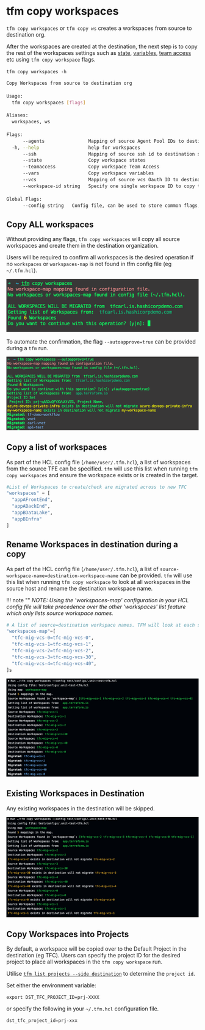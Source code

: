 # tfm copy workspaces

`tfm copy workspaces` or `tfm copy ws` creates a workspaces from source to destination org.

After the workspaces are created at the destination, the next step is to copy the rest of the workspaces settings such as [state](copy_workspace_state.md), [variables](copy_workspace_variables.md), [team access](copy_workspace_teamaccess.md) etc using `tfm copy workspace` flags.  


`tfm copy workspaces -h`

```bash
Copy Workspaces from source to destination org

Usage:
  tfm copy workspaces [flags]

Aliases:
  workspaces, ws

Flags:
      --agents                Mapping of source Agent Pool IDs to destination Agent Pool IDs in config file
  -h, --help                  help for workspaces
      --ssh                   Mapping of source ssh id to destination ssh id in config file
      --state                 Copy workspace states
      --teamaccess            Copy workspace Team Access
      --vars                  Copy workspace variables
      --vcs                   Mapping of source vcs Oauth ID to destination vcs Oath in config file
      --workspace-id string   Specify one single workspace ID to copy to destination

Global Flags:
      --config string   Config file, can be used to store common flags, (default is ./.tfm.hcl).
```



## Copy ALL workspaces

Without providing any flags, `tfm copy workspaces` will copy all source workspaces and create them in the destination organization.

Users will be required to confirm all workspaces is the desired operation if no `workspaces` or `workspaces-map` is not found in tfm config file (eg `~/.tfm.hcl`).

![tfm_cp_ws_confirm](../images/tfm_copy_ws_confirm.png)

To automate the confirmation, the flag `--autoapprove=true` can be provided during a `tfm` run. 

![tfm_cp_ws_confirm_autoapprove](../images/tfm_copy_ws_confirm_autoapprove.png)





## Copy a list of workspaces

As part of the HCL config file (`/home/user/.tfm.hcl`), a list of workspaces from the source TFE can be specified. `tfm` will use this list when running `tfm copy workspaces` and ensure the workspace exists or is created in the target.

``` terraform
#List of Workspaces to create/check are migrated across to new TFC
"workspaces" = [
  "appAFrontEnd",
  "appABackEnd",
  "appBDataLake",
  "appBInfra"
]

```

## Rename Workspaces in destination during a copy

As part of the HCL config file (`/home/user/.tfm.hcl`), a list of `source-workspace-name=destination-workspace-name` can be provided. `tfm` will use this list when running `tfm copy workspace` to look at all workspaces in the source host and rename the destination workspace name. 


!!! note ""
    *NOTE: Using the 'workspaces-map' configuration in your HCL config file will take precedence over the other 'workspaces' list feature which only lists source workspace names.*

```terraform
# A list of source=destination workspace names. TFM will look at each source workspace and recreate the workspace with the specified destination name.
"workspaces-map"=[
  "tfc-mig-vcs-0=tfc-mig-vcs-0",
  "tfc-mig-vcs-1=tfc-mig-vcs-1",
  "tfc-mig-vcs-2=tfc-mig-vcs-2",
  "tfc-mig-vcs-3=tfc-mig-vcs-30",
  "tfc-mig-vcs-4=tfc-mig-vcs-40",
]s
```

![copy_ws](../images/copy_ws.png)



## Existing Workspaces in Destination

Any existing workspaces in the destination will be skipped.

![copy_ws_exist](../images/copy_ws_exists.png)


## Copy Workspaces into Projects

By default, a workspace will be copied over to the Default Project in the destination (eg TFC).
Users can specify the project ID for the desired project to place all workspaces in the `tfm copy workspace` run. 

Utilise [`tfm list projects --side destination`](../commands/list_projects.md#side-flag) to determine the `project id`.

Set either the environment variable: 

```bast
export DST_TFC_PROJECT_ID=prj-XXXX
```

or specify the following in your `~/.tfm.hcl` configuration file. 

```terraform
dst_tfc_project_id=prj-xxx 
```





